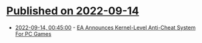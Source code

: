# [Published on 2022-09-14](index.md)

* [2022-09-14, 00:45:00](https://games.slashdot.org/story/22/09/13/231236/ea-announces-kernel-level-anti-cheat-system-for-pc-games?utm_source=rss1.0mainlinkanon&utm_medium=feed) - [EA Announces Kernel-Level Anti-Cheat System For PC Games](https://games.slashdot.org/story/22/09/13/231236/ea-announces-kernel-level-anti-cheat-system-for-pc-games?utm_source=rss1.0mainlinkanon&utm_medium=feed)
